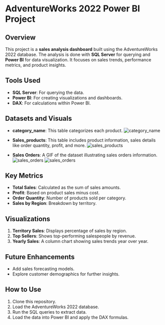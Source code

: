 # AdventureWorks 2022 Power BI Project

## Overview

This project is a **sales analysis dashboard** built using the AdventureWorks 2022 database. The analysis is done with **SQL Server** for querying and **Power BI** for data visualization. It focuses on sales trends, performance metrics, and product insights.

## Tools Used
- **SQL Server**: For querying the data.
- **Power BI**: For creating visualizations and dashboards.
- **DAX**: For calculations within Power BI.

## Datasets and Visuals

- **category_name**: This table categorizes each product.
![category_name](https://github.com/user-attachments/assets/52675390-d969-4614-8ea2-60253b9f9c26)

- **Sales_products**: This table includes product information, sales details like order quantity, profit, and more.
![sales_products](https://github.com/user-attachments/assets/534b9fad-a594-4d62-b5d9-d5cc3cf951d0)

- **Sales Orders**: A GIF of the dataset illustrating sales orders information.
![sales_orders](https://github.com/user-attachments/assets/2b6c0704-7851-47ba-a5e9-296611ddfa97)
![sales_orders](https://github.com/user-attachments/assets/c7a34b3b-19c3-454a-be10-4a7fcb64322e)


## Key Metrics
- **Total Sales**: Calculated as the sum of sales amounts.
- **Profit**: Based on product sales minus cost.
- **Order Quantity**: Number of products sold per category.
- **Sales by Region**: Breakdown by territory.

## Visualizations

1. **Territory Sales**: Displays percentage of sales by region.
2. **Top Sellers**: Shows top-performing salespeople by revenue.
3. **Yearly Sales**: A column chart showing sales trends year over year.

## Future Enhancements
- Add sales forecasting models.
- Explore customer demographics for further insights.

## How to Use

1. Clone this repository.
2. Load the AdventureWorks 2022 database.
3. Run the SQL queries to extract data.
4. Load the data into Power BI and apply the DAX formulas.

